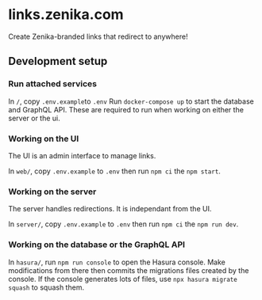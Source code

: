 # links.zenika.com

Create Zenika-branded links that redirect to anywhere!

## Development setup

### Run attached services

In `/`, copy `.env.example`to `.env`
Run `docker-compose up` to start the database and GraphQL API. These are required to run when working on either the server or the ui.

### Working on the UI

The UI is an admin interface to manage links.

In `web/`, copy `.env.example` to `.env` then run `npm ci` the `npm start`.

### Working on the server

The server handles redirections. It is independant from the UI.

In `server/`, copy `.env.example` to `.env` then run `npm ci` the `npm run dev`.

### Working on the database or the GraphQL API

In `hasura/`, run `npm run console` to open the Hasura console. Make modifications from there then commits the migrations files created by the console. If the console generates lots of files, use `npx hasura migrate squash` to squash them.
